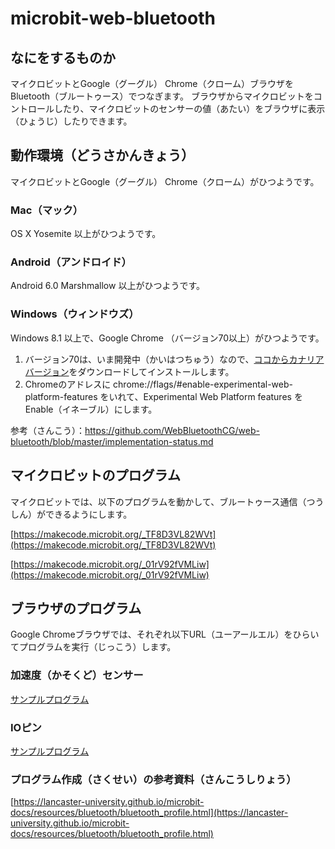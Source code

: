 # microbit-web-bluetooth

## なにをするものか

マイクロビットとGoogle（グーグル） Chrome（クローム）ブラウザをBluetooth（ブルートゥース）でつなぎます。
ブラウザからマイクロビットをコントロールしたり、マイクロビットのセンサーの値（あたい）をブラウザに表示（ひょうじ）したりできます。

## 動作環境（どうさかんきょう）

マイクロビットとGoogle（グーグル） Chrome（クローム）がひつようです。

### Mac（マック）

OS X Yosemite 以上がひつようです。

### Android（アンドロイド）
Android 6.0 Marshmallow 以上がひつようです。

### Windows（ウィンドウズ）
Windows 8.1 以上で、Google Chrome （バージョン70以上）がひつようです。

1. バージョン70は、いま開発中（かいはつちゅう）なので、[ココからカナリアバージョン](https://www.google.com/intl/ja_ALL/chrome/canary/)をダウンロードしてインストールします。
2. Chromeのアドレスに chrome://flags/#enable-experimental-web-platform-features をいれて、Experimental Web Platform features をEnable（イネーブル）にします。

参考（さんこう）：https://github.com/WebBluetoothCG/web-bluetooth/blob/master/implementation-status.md

## マイクロビットのプログラム

マイクロビットでは、以下のプログラムを動かして、ブルートゥース通信（つうしん）ができるようにします。

[https://makecode.microbit.org/_TF8D3VL82WVt](https://makecode.microbit.org/_TF8D3VL82WVt)

[https://makecode.microbit.org/_01rV92fVMLiw](https://makecode.microbit.org/_01rV92fVMLiw)

## ブラウザのプログラム
Google Chromeブラウザでは、それぞれ以下URL（ユーアールエル）をひらいてプログラムを実行（じっこう）します。

### 加速度（かそくど）センサー
[サンプルプログラム](https://koichii.github.io/microbit-web-bluetooth/accelerometer/) 
### IOピン
[サンプルプログラム](https://koichii.github.io/microbit-web-bluetooth/iopin/) 

### プログラム作成（さくせい）の参考資料（さんこうしりょう）
[https://lancaster-university.github.io/microbit-docs/resources/bluetooth/bluetooth_profile.html](https://lancaster-university.github.io/microbit-docs/resources/bluetooth/bluetooth_profile.html)

